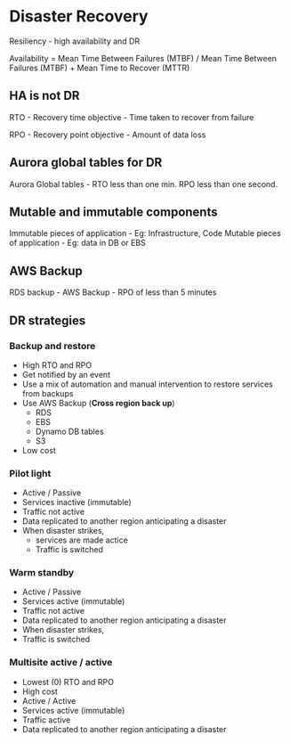 # Disaster Recovery
Resiliency - high availability and DR

Availability = Mean Time Between Failures (MTBF) / Mean Time Between Failures (MTBF) + Mean Time to Recover (MTTR)

## HA is not DR
RTO - Recovery time objective - Time taken to recover from failure

RPO - Recovery point objective - Amount of data loss

## Aurora global tables for DR
Aurora Global tables - RTO less than one min. RPO less than one second.

## Mutable and immutable components

Immutable pieces of application - Eg: Infrastructure, Code
Mutable pieces of application - Eg: data in DB or EBS

## AWS Backup
RDS backup - AWS Backup - RPO of less than 5 minutes

## DR strategies

### Backup and restore 
- High RTO and RPO
- Get notified by an event
- Use a mix of automation and manual intervention to restore services from backups
- Use AWS Backup (<b>Cross region back up</b>)
  - RDS
  - EBS
  - Dynamo DB tables
  - S3
- Low cost
### Pilot light
- Active / Passive
- Services inactive (immutable)
- Traffic not active
- Data replicated to another region anticipating a disaster
- When disaster strikes, 
  - services are made actice
  - Traffic is switched
### Warm standby
- Active / Passive
- Services active (immutable)
- Traffic not active
- Data replicated to another region anticipating a disaster
- When disaster strikes, 
 - Traffic is switched
### Multisite active / active 
- Lowest (0) RTO and RPO 
- High cost
- Active / Active
- Services active (immutable)
- Traffic active
- Data replicated to another region anticipating a disaster
